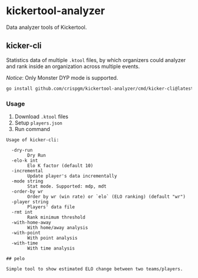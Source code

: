 # kickertool-analyzer

Data analyzer tools of Kickertool.

## kicker-cli

Statistics data of multiple `.ktool` files, by which organizers could analyzer and rank inside an organization across multiple events.

_Notice_: Only Monster DYP mode is supported.

```bash
go install github.com/crispgm/kickertool-analyzer/cmd/kicker-cli@latest
```

### Usage

1. Download `.ktool` files
2. Setup `players.json`
3. Run command

```text
Usage of kicker-cli:

  -dry-run
        Dry Run
  -elo-k int
        Elo K factor (default 10)
  -incremental
        Update player's data incrementally
  -mode string
        Stat mode. Supported: mdp, mdt
  -order-by wr
        Order by wr (win rate) or `elo` (ELO ranking) (default "wr")
  -player string
        Players' data file
  -rmt int
        Rank minimum threshold
  -with-home-away
        With home/away analysis
  -with-point
        With point analysis
  -with-time
        With time analysis

## pelo

Simple tool to show estimated ELO change between two teams/players.
